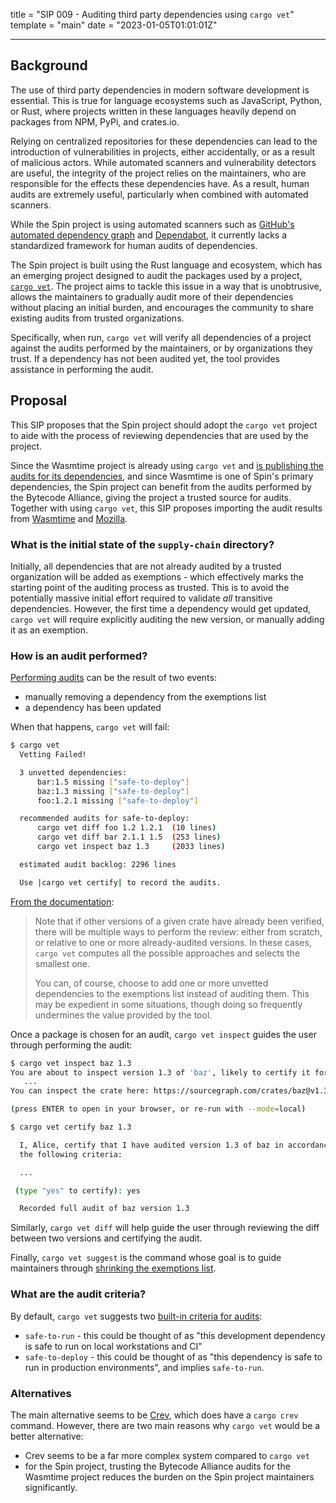 title = "SIP 009 - Auditing third party dependencies using `cargo vet`"
template = "main"
date = "2023-01-05T01:01:01Z"

---

## Background

The use of third party dependencies in modern software development is essential.
This is true for language ecosystems such as JavaScript, Python, or Rust,
where projects written in these languages heavily depend on packages from NPM,
PyPi, and crates.io.

Relying on centralized repositories for these dependencies can lead to the
introduction of vulnerabilities in projects, either accidentally, or as a
result of malicious actors.
While automated scanners and vulnerability detectors are useful, the integrity
of the project relies on the maintainers, who are responsible for the effects
these dependencies have. As a result, human audits are extremely useful,
particularly when combined with automated scanners.

While the Spin project is using automated scanners such as [GitHub's automated
dependency graph](https://github.com/fermyon/spin/network/dependencies) and
[Dependabot](https://github.com/features/security), it currently lacks a
standardized framework for human audits of dependencies.

The Spin project is built using the Rust language and ecosystem, which has
an emerging project designed to audit the packages used by a project,
[`cargo vet`](https://mozilla.github.io/cargo-vet/index.html).
The project aims to tackle this issue in a way that is unobtrusive,
allows the maintainers to gradually audit more of their dependencies
without placing an initial burden, and encourages the community to
share existing audits from trusted organizations.

Specifically, when run, `cargo vet` will verify all dependencies of a project
against the audits performed by the maintainers, or by organizations they trust.
If a dependency has not been audited yet, the tool provides assistance in
performing the audit.

## Proposal

This SIP proposes that the Spin project should adopt the `cargo vet` project
to aide with the process of reviewing dependencies that are used by the project.

Since the Wasmtime project is already using `cargo vet` and [is publishing the audits
for its dependencies](https://github.com/bytecodealliance/wasmtime/blob/main/supply-chain/audits.toml),
and since Wasmtime is one of Spin's primary dependencies, the Spin project can
benefit from the audits performed by the Bytecode Alliance, giving the project
a trusted source for audits.
Together with using `cargo vet`, this SIP proposes importing the audit results
from [Wasmtime](https://github.com/bytecodealliance/wasmtime/blob/main/supply-chain/audits.toml)
and [Mozilla](https://hg.mozilla.org/mozilla-central/raw-file/tip/supply-chain/audits.toml).

### What is the initial state of the `supply-chain` directory?

Initially, all dependencies that are not already audited by a trusted organization
will be added as exemptions - which effectively marks the starting point of the
auditing process as trusted. This is to avoid the potentially massive initial effort
required to validate _all_ transitive dependencies. However, the first time a dependency
would get updated, `cargo vet` will require explicitly auditing the new version,
or manually adding it as an exemption.

### How is an audit performed?

[Performing audits](https://mozilla.github.io/cargo-vet/performing-audits.html)
can be the result of two events:

- manually removing a dependency from the exemptions list
- a dependency has been updated

When that happens, `cargo vet` will fail:

```bash
$ cargo vet
  Vetting Failed!

  3 unvetted dependencies:
      bar:1.5 missing ["safe-to-deploy"]
      baz:1.3 missing ["safe-to-deploy"]
      foo:1.2.1 missing ["safe-to-deploy"]

  recommended audits for safe-to-deploy:
      cargo vet diff foo 1.2 1.2.1  (10 lines)
      cargo vet diff bar 2.1.1 1.5  (253 lines)
      cargo vet inspect baz 1.3     (2033 lines)

  estimated audit backlog: 2296 lines

  Use |cargo vet certify| to record the audits.
```

[From the documentation](https://mozilla.github.io/cargo-vet/performing-audits.html):

> Note that if other versions of a given crate have already been verified,
there will be multiple ways to perform the review: either from scratch, or
relative to one or more already-audited versions. In these cases, `cargo vet`
computes all the possible approaches and selects the smallest one.
>
> You can, of course, choose to add one or more unvetted dependencies to the
exemptions list instead of auditing them. This may be expedient in some situations,
though doing so frequently undermines the value provided by the tool.

Once a package is chosen for an audit, `cargo vet inspect` guides the user
through performing the audit:

```bash
$ cargo vet inspect baz 1.3
You are about to inspect version 1.3 of 'baz', likely to certify it for "safe-to-deploy", which means:
   ...
You can inspect the crate here: https://sourcegraph.com/crates/baz@v1.3

(press ENTER to open in your browser, or re-run with --mode=local)

$ cargo vet certify baz 1.3

  I, Alice, certify that I have audited version 1.3 of baz in accordance with
  the following criteria:

  ...

 (type "yes" to certify): yes

  Recorded full audit of baz version 1.3
```

Similarly, `cargo vet diff` will help guide the user through reviewing the diff
between two versions and certifying the audit.

Finally, `cargo vet suggest` is the command whose goal is to guide maintainers through
[shrinking the exemptions list](https://mozilla.github.io/cargo-vet/performing-audits.html?highlight=exemption#shrinking-the-exemptions-table).

### What are the audit criteria?

By default, `cargo vet` suggests two [built-in criteria for audits](https://mozilla.github.io/cargo-vet/built-in-criteria.html):

- `safe-to-run` - this could be thought of as "this development dependency is
safe to run on local workstations and CI"
- `safe-to-deploy` - this could be thought of as "this dependency is safe to
run in production environments", and implies `safe-to-run`.

### Alternatives

The main alternative seems to be [Crev](https://github.com/crev-dev/crev/),
which does have a `cargo crev` command. However, there are two main reasons
why `cargo vet` would be a better alternative:

- Crev seems to be a far more complex system compared to `cargo vet`
- for the Spin project, trusting the Bytecode Alliance audits for the
Wasmtime project reduces the burden on the Spin project maintainers significantly.
